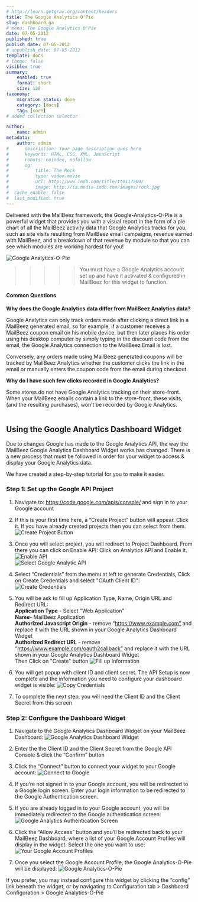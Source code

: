 ```yaml
---
# http://learn.getgrav.org/content/headers
title: The Google Analytics O'Pie
slug: dashboard_ga
# menu: The Google Analytics O'Pie
date: 07-05-2012
published: true
publish_date: 07-05-2012
# unpublish_date: 07-05-2012
template: docs
# theme: false
visible: true
summary:
    enabled: true
    format: short
    size: 128
taxonomy:
    migration_status: done
    category: [docs]
    tag: [core]
# added collection selector

author:
    name: admin
metadata:
    author: admin
#      description: Your page description goes here
#      keywords: HTML, CSS, XML, JavaScript
#      robots: noindex, nofollow
#      og:
#          title: The Rock
#          type: video.movie
#          url: http://www.imdb.com/title/tt0117500/
#          image: http://ia.media-imdb.com/images/rock.jpg
#  cache_enable: false
#  last_modified: true
---
```



Delivered with the MailBeez framework, the Google-Analytics-O-Pie is a powerful widget that provides you with a visual report in the form of a pie chart of all the MailBeez activity data that Google Analytics tracks for you, such as site visits resulting from MailBeez email campaigns, revenue earned with MailBeez, and a breakdown of that revenue by module so that you can see which modules are working hardest for you!

![](Screen_ga_dash_widget.png "Google Analytics-O-Pie")

>>>>>You must have a Google Analytics account set up and have it activated & configured in MailBeez for this widget to function.
 

#### Common Questions

**Why does the Google Analytics data differ from MailBeez Analytics data?**

Google Analytics can only track orders made after clicking a direct link in a MailBeez generated email, so for example, if a customer receives a MailBeez coupon email on his mobile device, but then later places his order using his desktop computer by simply typing in the discount code from the email, the Google Analytics connection to the MailBeez Email is lost.

Conversely, any orders made using MailBeez generated coupons will be tracked by MailBeez Analytics whether the customer clicks the link in the email or manually enters the coupon code from the email during checkout.

**Why do I have such few clicks recorded in Google Analytics?**

Some stores do not have Google Analytics tracking on their store-front. When your MailBeez emails contain a link to the store-front, these visits, (and the resulting purchases), won’t be recorded by Google Analytics.  
  


## Using the Google Analytics Dashboard Widget

Due to changes Google has made to the Google Analytics API, the way the MailBeez Google Analytics Dashboard Widget works has changed. There is a new process that must be followed in order for your widget to access & display your Google Analytics data.

We have created a step-by-step tutorial for you to make it easier.


### Step 1: Set up the Google API Project

1. Navigate to: <https://code.google.com/apis/console/> and sign in to your Google account

2. If this is your first time here, a “Create Project” button will appear. Click it. 
If you have already created projects then you can select from them.
![](Screen_ga_selectproject.en.png "Create Project Button")

4. Once you will select project, you will redirect to Project Dashboard. From there you can click on Enable API:
Click on Analytics API and Enable it.
![](Screen_ga_enableAPI.en.png "Enable API")  
![](Screen_ga_selectanalyticapi.en.png "Select Google Analytic API")  
 
7. Select “Credentials” from the menu at left to generate Credentials, Click on Create Credentials and select "OAuth Client ID":
![](Screen_ga_credentials.en.png "Create Credentials")

9. You will be ask to fill up Application Type, Name, Origin URL and Redirect URL:  
 **Application Type** - Select "Web Application"  
 **Name**- MailBeez Application  
 **Authorized Javascript Origin** - remove “https://www.example.com” and replace it with the URL shown in your Google Analytics Dashboard Widget  
 **Authorized Redirect URL** - remove “https://www.example.com/oauth2callback” and replace it with the URL shown in your Google Analytics Dashboard Widget  
 Then Click on "Create" button
![](Screen_ga_createclientid.en.png "Fill up Information")


10. You will get popup with client ID and client secret. 
The API Setup is now complete and the information you need to configure your dashboard widget is visible:
![](Screen_ga_credentials_copy.en.png "Copy Credentials")

22. To complete the next step, you will need the Client ID and the Client Secret from this screen

### Step 2: Configure the Dashboard Widget

1. Navigate to the Google Analytics Dashboard Widget on your MailBeez Dashboard:
![](Screen_ga_dash_config1.png "Google Analytics Dashboard Widget")


3. Enter the the Client ID and the Client Secret from the Google API Console & click the “Confirm” button

4. Click the “Connect” button to connect your widget to your Google account:
![](Screen_ga_dash_config2.png "Connect to Google")


6. If you’re not signed in to your Google account, you will be redirected to a Google login screen. Enter your login information to be redirected to the Google Authentication screen.

7. If you are already logged in to your Google account, you will be immediately redirected to the Google authentication screen:
![](Screen_ga_authentication.png "Google Analytics Authentication Screen")


9. Click the “Allow Access” button and you’ll be redirected back to your MailBeez Dashboard, where a list of your Google Account Profiles will display in the widget. Select the one you want to use:
![](Screen_ga_dash_config3.png "Your Google Account Profiles")


11. Once you select the Google Account Profile, the Google Analytics-O-Pie will be displayed:
![](Screen_ga_dash_widget.png "Google Analytics-O-Pie")



If you prefer, you may instead configure this widget by clicking the “config” link beneath the widget, or by navigating to Configuration tab > Dashboard Configuration > Google Analytics-O-Pie  
